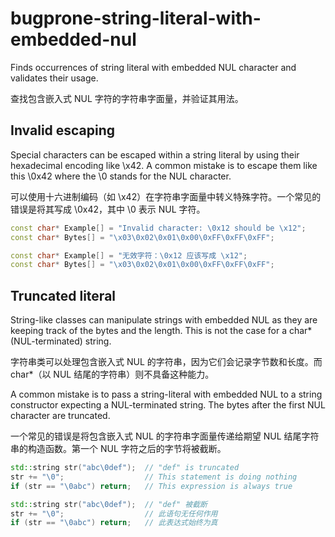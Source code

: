 # bugprone-string-literal-with-embedded-nul

Finds occurrences of string literal with embedded NUL character and validates their usage.

查找包含嵌入式 NUL 字符的字符串字面量，并验证其用法。

## Invalid escaping

Special characters can be escaped within a string literal by using their hexadecimal encoding like \x42. A common mistake is to escape them like this \0x42 where the \0 stands for the NUL character.

可以使用十六进制编码（如 \x42）在字符串字面量中转义特殊字符。一个常见的错误是将其写成 \0x42，其中 \0 表示 NUL 字符。

```c++
const char* Example[] = "Invalid character: \0x12 should be \x12";
const char* Bytes[] = "\x03\0x02\0x01\0x00\0xFF\0xFF\0xFF";
```

```c++
const char* Example[] = "无效字符：\0x12 应该写成 \x12";
const char* Bytes[] = "\x03\0x02\0x01\0x00\0xFF\0xFF\0xFF";
```

## Truncated literal

String-like classes can manipulate strings with embedded NUL as they are keeping track of the bytes and the length. This is not the case for a char\* (NUL-terminated) string.

字符串类可以处理包含嵌入式 NUL 的字符串，因为它们会记录字节数和长度。而 char\*（以 NUL 结尾的字符串）则不具备这种能力。

A common mistake is to pass a string-literal with embedded NUL to a string constructor expecting a NUL-terminated string. The bytes after the first NUL character are truncated.

一个常见的错误是将包含嵌入式 NUL 的字符串字面量传递给期望 NUL 结尾字符串的构造函数。第一个 NUL 字符之后的字节将被截断。

```c++
std::string str("abc\0def");  // "def" is truncated
str += "\0";                  // This statement is doing nothing
if (str == "\0abc") return;   // This expression is always true
```

```c++
std::string str("abc\0def");  // "def" 被截断
str += "\0";                  // 此语句无任何作用
if (str == "\0abc") return;   // 此表达式始终为真
```
